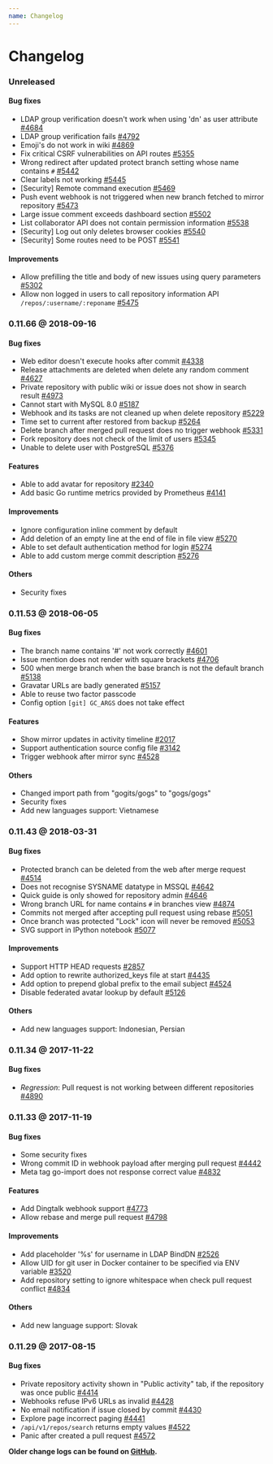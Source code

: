 ```yaml
---
name: Changelog
---
```


# Changelog

### Unreleased

#### Bug fixes

- LDAP group verification doesn't work when using 'dn' as user attribute [#4684](https://github.com/gogs/gogs/issues/4684)
- LDAP group verification fails [#4792](https://github.com/gogs/gogs/issues/4792)
- Emoji's do not work in wiki [#4869](https://github.com/gogs/gogs/issues/4869)
- Fix critical CSRF vulnerabilities on API routes [#5355](https://github.com/gogs/gogs/issues/5355)
- Wrong redirect after updated protect branch setting whose name contains `#` [#5442](https://github.com/gogs/gogs/issues/5442)
- Clear labels not working [#5445](https://github.com/gogs/gogs/issues/5445)
- [Security] Remote command execution [#5469](https://github.com/gogs/gogs/issues/5469)
- Push event webhook is not triggered when new branch fetched to mirror repository [#5473](https://github.com/gogs/gogs/issues/5473)
- Large issue comment exceeds dashboard section [#5502](https://github.com/gogs/gogs/issues/5502)
- List collaborator API does not contain permission information [#5538](https://github.com/gogs/gogs/issues/5538)
- [Security] Log out only deletes browser cookies [#5540](https://github.com/gogs/gogs/issues/5540)
- [Security] Some routes need to be POST [#5541](https://github.com/gogs/gogs/issues/5541)

#### Improvements

- Allow prefilling the title and body of new issues using query parameters [#5302](https://github.com/gogs/gogs/issues/5302)
- Allow non logged in users to call repository information API `/repos/:username/:reponame` [#5475](https://github.com/gogs/gogs/issues/5475)

### 0.11.66 @ 2018-09-16

#### Bug fixes

- Web editor doesn't execute hooks after commit [#4338](https://github.com/gogs/gogs/issues/4338)
- Release attachments are deleted when delete any random comment [#4627](https://github.com/gogs/gogs/issues/4627)
- Private repository with public wiki or issue does not show in search result [#4973](https://github.com/gogs/gogs/issues/4973)
- Cannot start with MySQL 8.0 [#5187](https://github.com/gogs/gogs/issues/5187)
- Webhook and its tasks are not cleaned up when delete repository [#5229](https://github.com/gogs/gogs/issues/5229)
- Time set to current after restored from backup [#5264](https://github.com/gogs/gogs/issues/5264)
- Delete branch after merged pull request does no trigger webhook [#5331](https://github.com/gogs/gogs/issues/5331)
- Fork repository does not check of the limit of users [#5345](https://github.com/gogs/gogs/issues/5345)
- Unable to delete user with PostgreSQL [#5376](https://github.com/gogs/gogs/issues/5376)

#### Features

- Able to add avatar for repository [#2340](https://github.com/gogs/gogs/issues/2340)
- Add basic Go runtime metrics provided by Prometheus [#4141](https://github.com/gogs/gogs/issues/4141)

#### Improvements

- Ignore configuration inline comment by default
- Add deletion of an empty line at the end of file in file view [#5270](https://github.com/gogs/gogs/pull/5270)
- Able to set default authentication method for login [#5274](https://github.com/gogs/gogs/issues/5274)
- Able to add custom merge commit description [#5276](https://github.com/gogs/gogs/pull/5276)

#### Others

- Security fixes

### 0.11.53 @ 2018-06-05

#### Bug fixes

- The branch name contains '#' not work correctly [#4601](https://github.com/gogs/gogs/issues/4601)
- Issue mention does not render with square brackets [#4706](https://github.com/gogs/gogs/issues/4706)
- 500 when merge branch when the base branch is not the default branch [#5138](https://github.com/gogs/gogs/issues/5138)
- Gravatar URLs are badly generated [#5157](https://github.com/gogs/gogs/issues/5157)
- Able to reuse two factor passcode
- Config option `[git] GC_ARGS` does not take effect

#### Features

- Show mirror updates in activity timeline [#2017](https://github.com/gogs/gogs/issues/2017)
- Support authentication source config file [#3142](https://github.com/gogs/gogs/issues/3142)
- Trigger webhook after mirror sync [#4528](https://github.com/gogs/gogs/issues/4528)

#### Others

- Changed import path from "gogits/gogs" to "gogs/gogs"
- Security fixes
- Add new languages support: Vietnamese

### 0.11.43 @ 2018-03-31

#### Bug fixes

- Protected branch can be deleted from the web after merge request [#4514](https://github.com/gogs/gogs/issues/4514)
- Does not recognise SYSNAME datatype in MSSQL [#4642](https://github.com/gogs/gogs/issues/4642)
- Quick guide is only showed for repository admin [#4646](https://github.com/gogs/gogs/issues/4646)
- Wrong branch URL for name contains `#` in branches view [#4874](https://github.com/gogs/gogs/issues/4874)
- Commits not merged after accepting pull request using rebase [#5051](https://github.com/gogs/gogs/issues/5051)
- Once branch was protected "Lock" icon will never be removed [#5053](https://github.com/gogs/gogs/issues/5053)
- SVG support in IPython notebook [#5077](https://github.com/gogs/gogs/issues/5077)

#### Improvements

- Support HTTP HEAD requests [#2857](https://github.com/gogs/gogs/issues/2857)
- Add option to rewrite authorized_keys file at start [#4435](https://github.com/gogs/gogs/issues/4435)
- Add option to prepend global prefix to the email subject [#4524](https://github.com/gogs/gogs/issues/4524)
- Disable federated avatar lookup by default [#5126](https://github.com/gogs/gogs/pull/5126)

#### Others

- Add new languages support: Indonesian, Persian 

### 0.11.34 @ 2017-11-22

#### Bug fixes

- *Regression*: Pull request is not working between different repositories [#4890](https://github.com/gogs/gogs/issues/4890)

### 0.11.33 @ 2017-11-19

#### Bug fixes

- Some security fixes
- Wrong commit ID in webhook payload after merging pull request [#4442](https://github.com/gogs/gogs/issues/4442)
- Meta tag go-import does not response correct value [#4832](https://github.com/gogs/gogs/issues/4832)

#### Features

- Add Dingtalk webhook support [#4773](https://github.com/gogs/gogs/pull/4773)
- Allow rebase and merge pull request [#4798](https://github.com/gogs/gogs/issues/4798)

#### Improvements

- Add placeholder '%s' for username in LDAP BindDN [#2526](https://github.com/gogs/gogs/issues/2526)
- Allow UID for git user in Docker container to be specified via ENV variable [#3520](https://github.com/gogs/gogs/issues/3520)
- Add repository setting to ignore whitespace when check pull request conflict [#4834](https://github.com/gogs/gogs/issues/4834)

#### Others

- Add new language support: Slovak

### 0.11.29 @ 2017-08-15

#### Bug fixes

- Private repository activity shown in "Public activity" tab, if the repository was once public [#4414](https://github.com/gogs/gogs/issues/4414)
- Webhooks refuse IPv6 URLs as invalid [#4428](https://github.com/gogs/gogs/issues/4428)
- No email notification if issue closed by commit [#4430](https://github.com/gogs/gogs/issues/4430)
- Explore page incorrect paging [#4441](https://github.com/gogs/gogs/issues/4441)
- `/api/v1/repos/search` returns empty values [#4522](https://github.com/gogs/gogs/issues/4522)
- Panic after created a pull request [#4572](https://github.com/gogs/gogs/issues/4572)

**Older change logs can be found on [GitHub](https://github.com/gogs/gogs/releases?after=v0.11.29).**
